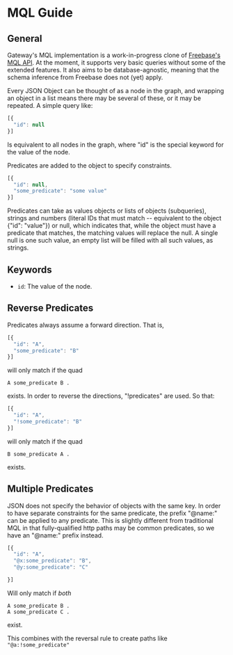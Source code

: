 # MQL Guide

## General

Gateway's MQL implementation is a work-in-progress clone of [Freebase's MQL API](https://developers.google.com/freebase/mql/). At the moment, it supports very basic queries without some of the extended features. It also aims to be database-agnostic, meaning that the schema inference from Freebase does not \(yet\) apply.

Every JSON Object can be thought of as a node in the graph, and wrapping an object in a list means there may be several of these, or it may be repeated. A simple query like:

```javascript
[{
  "id": null
}]
```

Is equivalent to all nodes in the graph, where "id" is the special keyword for the value of the node.

Predicates are added to the object to specify constraints.

```javascript
[{
  "id": null,
  "some_predicate": "some value"
}]
```

Predicates can take as values objects or lists of objects \(subqueries\), strings and numbers \(literal IDs that must match -- equivalent to the object {"id": "value"}\) or null, which indicates that, while the object must have a predicate that matches, the matching values will replace the null. A single null is one such value, an empty list will be filled with all such values, as strings.

## Keywords

* `id`: The value of the node.

## Reverse Predicates

Predicates always assume a forward direction. That is,

```javascript
[{
  "id": "A",
  "some_predicate": "B"
}]
```

will only match if the quad

```text
A some_predicate B .
```

exists. In order to reverse the directions, "!predicates" are used. So that:

```javascript
[{
  "id": "A",
  "!some_predicate": "B"
}]
```

will only match if the quad

```text
B some_predicate A .
```

exists.

## Multiple Predicates

JSON does not specify the behavior of objects with the same key. In order to have separate constraints for the same predicate, the prefix "@name:" can be applied to any predicate. This is slightly different from traditional MQL in that fully-qualified http paths may be common predicates, so we have an "@name:" prefix instead.

```javascript
[{
  "id": "A",
  "@x:some_predicate": "B",
  "@y:some_predicate": "C"

}]
```

Will only match if _both_

```text
A some_predicate B .
A some_predicate C .
```

exist.

This combines with the reversal rule to create paths like `"@a:!some_predicate"`

